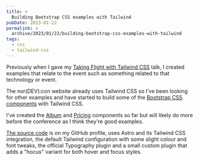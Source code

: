 ```yaml
---
title: >
  Building Bootstrap CSS examples with Tailwind
pubDate: 2023-01-22
permalink: >
  archive/2023/01/22/building-bootstrap-css-examples-with-tailwind
tags:
  - css
  - tailwind-css
---
```


Previously when I gave my [Taking Flight with Tailwind CSS](https://www.oliverdavies.uk/talks/taking-flight-with-tailwind-css) talk, I created examples that relate to the event such as something related to that technology or event.

The nor(DEV):con website already uses Tailwind CSS so I've been looking for other examples and have started to build some of the [Bootstrap CSS components](https://getbootstrap.com/docs/4.0/examples) with Tailwind CSS.

I've created the [Album](http://bootstrap-with-tailwind.s3-website.eu-west-2.amazonaws.com/album) and [Pricing](http://bootstrap-with-tailwind.s3-website.eu-west-2.amazonaws.com/pricing) components so far but will likely do more before the conference as I think they're good examples.

[The source code](https://github.com/opdavies/bootstrap-with-tailwind) is on my GitHub profile, uses Astro and its Tailwind CSS integration, the default Tailwind configuration with some slight colour and font tweaks, the official Typography plugin and a small custom plugin that adds a "hocus" variant for both hover and focus styles.
